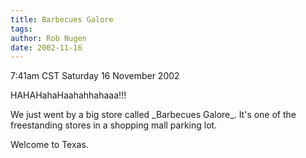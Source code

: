 ```yaml
---
title: Barbecues Galore
tags: 
author: Rob Nugen
date: 2002-11-16
---
```


<p class=date>7:41am CST Saturday 16 November 2002</p>

<p>HAHAHahaHaahahhahaaa!!!</p>

<p>We just went by a big store called _Barbecues Galore_.  It's one of
the freestanding stores in a shopping mall parking lot.</p>

<p>Welcome to Texas.</p>
